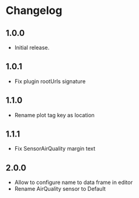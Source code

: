 # Changelog

## 1.0.0

- Initial release.

## 1.0.1

- Fix plugin rootUrls signature

## 1.1.0

- Rename plot tag key as location

## 1.1.1

- Fix SensorAirQuality margin text

## 2.0.0

- Allow to configure name to data frame in editor
- Rename AirQuality sensor to Default
